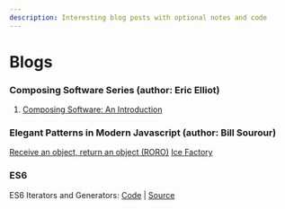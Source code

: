 ```yaml
---
description: Interesting blog posts with optional notes and code
---
```


# Blogs

### Composing Software Series (author: Eric Elliot)
1. [Composing Software: An Introduction](https://medium.com/javascript-scene/composing-software-an-introduction-27b72500d6ea)

### Elegant Patterns in Modern Javascript (author: Bill Sourour)
[Receive an object, return an object (RORO)](https://medium.freecodecamp.org/elegant-patterns-in-modern-javascript-roro-be01e7669cbd)
[Ice Factory](https://medium.freecodecamp.org/elegant-patterns-in-modern-javascript-ice-factory-4161859a0eee)


### ES6

ES6 Iterators and Generators: [Code](https://github.com/kozigh01/es6-iterators-generators) \| [Source](https://codeburst.io/a-simple-guide-to-es6-iterators-in-javascript-with-examples-189d052c3d8e)

